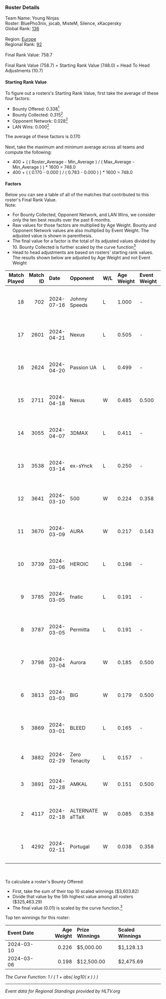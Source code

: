 ### Roster Details<br />
Team Name: Young Ninjas<br />
Roster: BluePho3nix, jocab, MisteM, Silence, xKacpersky<br />
Global Rank: [136](../standings_global.md)<br />
<br />
Region: [Europe]( ../standings_europe.md)<br />
Regional Rank: [92]( ../standings_europe.md)<br />
<br />
Final Rank Value:  758.7<br />
<br />
Final Rank Value (758.7) = Starting Rank Value (748.0) + Head To Head Adjustments (10.7)<br />

#### Starting Rank Value<br />
To figure out a rosters's Starting Rank Value, first take the average of these four factors:<br />
- Bounty Offered: 0.338[<sup>1</sup>](#table2)
- Bounty Collected: 0.315[<sup>2</sup>](#table1)
- Opponent Network: 0.028[<sup>2</sup>](#table1)
- LAN Wins: 0.000[<sup>2</sup>](#table1)

The average of these factors is 0.170<br />
<br />
Next, take the maximum and minimum average across all teams and compute the following:<br />
- 400 + ( ( Roster_Average - Min_Average ) / ( Max_Average - Min_Average ) ) * 1600 = 748.0
- 400 + ( ( 0.170 - 0.000 ) / ( 0.783 - 0.000 ) ) * 1600 = 748.0


#### Factors<br />
Below you can see a table of all of the matches that contributed to this roster's Final Rank Value.<br />
Note:<br />

- For Bounty Collected, Opponent Network, and LAN Wins, we consider only the ten best results over the past 6 months.
- Raw values for those factors are multiplied by Age Weight. Bounty and Opponent Network values are also multiplied by Event Weight. The adjusted value is shown in parenthesis.
- The final value for a factor is the total of its adjusted values divided by 10. Bounty Collected is further scaled by the curve function[<sup>3</sup>](#curveFunction)
- Head to head adjustments are based on rosters' starting rank values. The results shown below are adjusted by Age Weight and not Event Weight
<span id="table1"></span><br />


| Match Played | Match ID | Date       | Opponent        | W/L | Age Weight | Event Weight | Bounty Collected | Opponent Network | LAN Wins  | H2H Adj. | Roster                                          |
| -: | -: | :- | :- | :- | :- | :- | :- | :- | :- | -: | :- |
|           18 |      702 | 2024-07-16 | Johnny Speeds   | L   | 1.000      | -            | -                | -                | -         |    -2.15 | BluePho3nix, jocab, MisteM, Silence, xKacpersky |
|           17 |     2601 | 2024-04-21 | Nexus           | L   | 0.505      | -            | -                | -                | -         |    -6.05 | bobeksde, jocab, MisteM, Silence, xKacpersky    |
|           16 |     2624 | 2024-04-20 | Passion UA      | L   | 0.499      | -            | -                | -                | -         |    -2.97 | bobeksde, jocab, MisteM, Silence, xKacpersky    |
|           15 |     2711 | 2024-04-18 | Nexus           | W   | 0.485      | 0.500        | 0.014 (0.003)    | 0.465 (0.113)    | 0 (0.000) |     9.52 | bobeksde, jocab, MisteM, Silence, xKacpersky    |
|           14 |     3055 | 2024-04-07 | 3DMAX           | L   | 0.411      | -            | -                | -                | -         |    -0.09 | BluePho3nix, jocab, MisteM, Silence, xKacpersky |
|           13 |     3538 | 2024-03-14 | ex-sYnck        | L   | 0.250      | -            | -                | -                | -         |    -6.44 | BluePho3nix, dex, maxster, MisteM, Silence      |
|           12 |     3641 | 2024-03-10 | 500             | W   | 0.224      | 0.358        | 0.001 (0.000)    | 0.099 (0.008)    | 0 (0.000) |     3.08 | BluePho3nix, jocab, maxster, MisteM, Silence    |
|           11 |     3670 | 2024-03-09 | AURA            | W   | 0.217      | 0.143        | 0.000 (0.000)    | 0.010 (0.000)    | 0 (0.000) |     1.26 | BluePho3nix, jocab, maxster, MisteM, Silence    |
|           10 |     3739 | 2024-03-06 | HEROIC          | L   | 0.198      | -            | -                | -                | -         |    -0.07 | BluePho3nix, jocab, maxster, MisteM, Silence    |
|            9 |     3785 | 2024-03-05 | fnatic          | L   | 0.191      | -            | -                | -                | -         |    -0.07 | BluePho3nix, jocab, maxster, MisteM, Silence    |
|            8 |     3787 | 2024-03-05 | Permitta        | L   | 0.191      | -            | -                | -                | -         |    -1.60 | BluePho3nix, jocab, maxster, MisteM, Silence    |
|            7 |     3798 | 2024-03-04 | Aurora          | W   | 0.185      | 0.500        | 0.424 (0.039)    | 0.794 (0.073)    | 0 (0.000) |     5.78 | BluePho3nix, jocab, maxster, MisteM, Silence    |
|            6 |     3813 | 2024-03-03 | BIG             | W   | 0.179      | 0.500        | 0.155 (0.014)    | 0.305 (0.027)    | 0 (0.000) |     5.40 | BluePho3nix, jocab, maxster, MisteM, Silence    |
|            5 |     3869 | 2024-03-01 | BLEED           | L   | 0.165      | -            | -                | -                | -         |    -1.24 | BluePho3nix, jocab, maxster, MisteM, Silence    |
|            4 |     3882 | 2024-02-29 | Zero Tenacity   | L   | 0.157      | -            | -                | -                | -         |    -0.63 | BluePho3nix, jocab, MisteM, REZ, Silence        |
|            3 |     3891 | 2024-02-28 | AMKAL           | W   | 0.151      | 0.500        | 0.130 (0.010)    | 0.477 (0.036)    | 0 (0.000) |     4.30 | BluePho3nix, maxster, MisteM, REZ, Silence      |
|            2 |     4117 | 2024-02-18 | ALTERNATE aTTaX | W   | 0.085      | 0.358        | 0.032 (0.001)    | 0.561 (0.017)    | 0 (0.000) |     2.13 | BluePho3nix, jocab, maxster, MisteM, Silence    |
|            1 |     4292 | 2024-02-11 | Portugal        | W   | 0.038      | 0.358        | 0.003 (0.000)    | 0.121 (0.002)    | 0 (0.000) |     0.49 | BluePho3nix, jocab, maxster, MisteM, Silence    |

<br />
<span id="table2"></span><br />
To calculate a roster's Bounty Offered:<br />

- First, take the sum of their top 10 scaled winnings ($3,603.82)
- Divide that value by the 5th highest value among all rosters ($325,463.29)
- The final value (0.01) is scaled by the curve function.[<sup>3</sup>](#curveFunction)

Top ten winnings for this roster:<br />

| Event Date | Age Weight | Prize Winnings | Scaled Winnings |
| :- | -: | :- | :- |
| 2024-03-10 |      0.226 | $5,000.00      | $1,128.13       |
| 2024-03-06 |      0.198 | $12,500.00     | $2,475.69       |


<span id="curveFunction"></span>_The Curve Function: 1 / ( 1 + abs( log10( x ) ) )_<br />

---
_Event data for Regional Standings provided by HLTV.org_<br />
